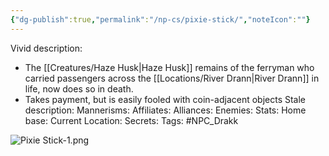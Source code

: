 ```yaml
---
{"dg-publish":true,"permalink":"/np-cs/pixie-stick/","noteIcon":""}
---
```


Vivid description:
- The [[Creatures/Haze Husk\|Haze Husk]] remains of the ferryman who carried passengers across the [[Locations/River Drann\|River Drann]] in life, now does so in death.
- Takes payment, but is easily fooled with coin-adjacent objects
Stale description: 
Mannerisms: 
Affiliates: 
Alliances: 
Enemies: 
Stats: 
Home base: 
Current Location: 
Secrets: 
Tags: #NPC_Drakk 

![Pixie Stick-1.png](/img/user/Attachments/Pixie%20Stick-1.png)